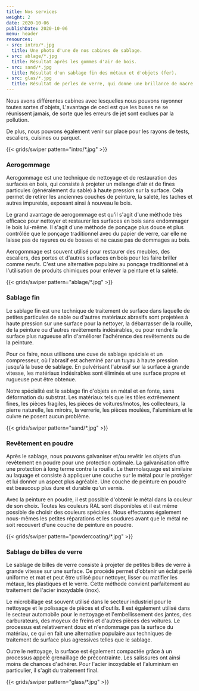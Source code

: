 ```yaml
---
title: Nos services
weight: 2
date: 2020-10-06
publishDate: 2020-10-06
menu: header
resources:
- src: intro/*.jpg
  title: Une photo d'une de nos cabines de sablage.
- src: ablage/*.jpg
  title: Résultat après les gommes d'air de bois.
- src: sand/*.jpg
  title: Résultat d'un sablage fin des métaux et d'objets (fer).
- src: glas/*.jpg
  title: Résultat de perles de verre, qui donne une brillance de nacre.
---
```


Nous avons différentes cabines avec lesquelles nous pouvons rayonner toutes sortes d'objets,
L'avantage de ceci est que les buses ne se réunissent jamais, de sorte que les erreurs de jet sont exclues par la pollution.

De plus, nous pouvons également venir sur place pour les rayons de tests, escaliers, cuisines ou parquet.

{{< grids/swiper pattern="intro/*.jpg" >}}

### Aerogommage

Aerogommage est une technique de nettoyage et de restauration des surfaces en bois, qui consiste à projeter un mélange d'air et de fines particules (généralement du sable) à haute pression sur la surface. Cela permet de retirer les anciennes couches de peinture, la saleté, les taches et autres impuretés, exposant ainsi à nouveau le bois.

Le grand avantage de aerogommage est qu'il s'agit d'une méthode très efficace pour nettoyer et restaurer les surfaces en bois sans endommager le bois lui-même. Il s'agit d'une méthode de ponçage plus douce et plus contrôlée que le ponçage traditionnel avec du papier de verre, car elle ne laisse pas de rayures ou de bosses et ne cause pas de dommages au bois.

Aerogommage est souvent utilisé pour restaurer des meubles, des escaliers, des portes et d'autres surfaces en bois pour les faire briller comme neufs. C'est une alternative populaire au ponçage traditionnel et à l'utilisation de produits chimiques pour enlever la peinture et la saleté.

{{< grids/swiper pattern="ablage/*.jpg" >}}

### Sablage fin

Le sablage fin est une technique de traitement de surface dans laquelle de petites particules de sable ou d'autres matériaux abrasifs sont projetées à haute pression sur une surface pour la nettoyer, la débarrasser de la rouille, de la peinture ou d'autres revêtements indésirables, ou pour rendre la surface plus rugueuse afin d'améliorer l'adhérence des revêtements ou de la peinture.

Pour ce faire, nous utilisons une cuve de sablage spéciale et un compresseur, où l'abrasif est acheminé par un tuyau à haute pression jusqu'à la buse de sablage. En pulvérisant l'abrasif sur la surface à grande vitesse, les matériaux indésirables sont éliminés et une surface propre et rugueuse peut être obtenue.

Notre spécialité est le sablage fin d'objets en métal et en fonte, sans déformation du substrat. Les matériaux tels que les tôles extrêmement fines, les pièces fragiles, les pièces de voitures/motos, les collecteurs, la pierre naturelle, les miroirs, la verrerie, les pièces moulées, l'aluminium et le cuivre ne posent aucun problème.

{{< grids/swiper pattern="sand/*.jpg" >}}

### Revêtement en poudre

Après le sablage, nous pouvons galvaniser et/ou revêtir les objets d'un revêtement en poudre pour une protection optimale. La galvanisation offre une protection à long terme contre la rouille. Le thermolaquage est similaire au laquage et consiste à appliquer une couche sur le métal pour le protéger et lui donner un aspect plus agréable. Une couche de peinture en poudre est beaucoup plus dure et durable qu'un vernis.

Avec la peinture en poudre, il est possible d'obtenir le métal dans la couleur de son choix. Toutes les couleurs RAL sont disponibles et il est même possible de choisir des couleurs spéciales. Nous effectuons également nous-mêmes les petites réparations et les soudures avant que le métal ne soit recouvert d'une couche de peinture en poudre.

{{< grids/swiper pattern="powdercoating/*.jpg" >}}

### Sablage de billes de verre

Le sablage de billes de verre consiste à projeter de petites billes de verre à grande vitesse sur une surface. Ce procédé permet d'obtenir un éclat perlé uniforme et mat et peut être utilisé pour nettoyer, lisser ou matifier les métaux, les plastiques et le verre. Cette méthode convient parfaitement au traitement de l'acier inoxydable (inox).

Le microbillage est souvent utilisé dans le secteur industriel pour le nettoyage et le polissage de pièces et d'outils. Il est également utilisé dans le secteur automobile pour le nettoyage et l'embellissement des jantes, des carburateurs, des moyeux de freins et d'autres pièces des voitures. Le processus est relativement doux et n'endommage pas la surface du matériau, ce qui en fait une alternative populaire aux techniques de traitement de surface plus agressives telles que le sablage.

Outre le nettoyage, la surface est également compactée grâce à un processus appelé grenaillage de précontrainte. Les salissures ont ainsi moins de chances d'adhérer. Pour l'acier inoxydable et l'aluminium en particulier, il s'agit du traitement final.

{{< grids/swiper pattern="glass/*.jpg" >}}

